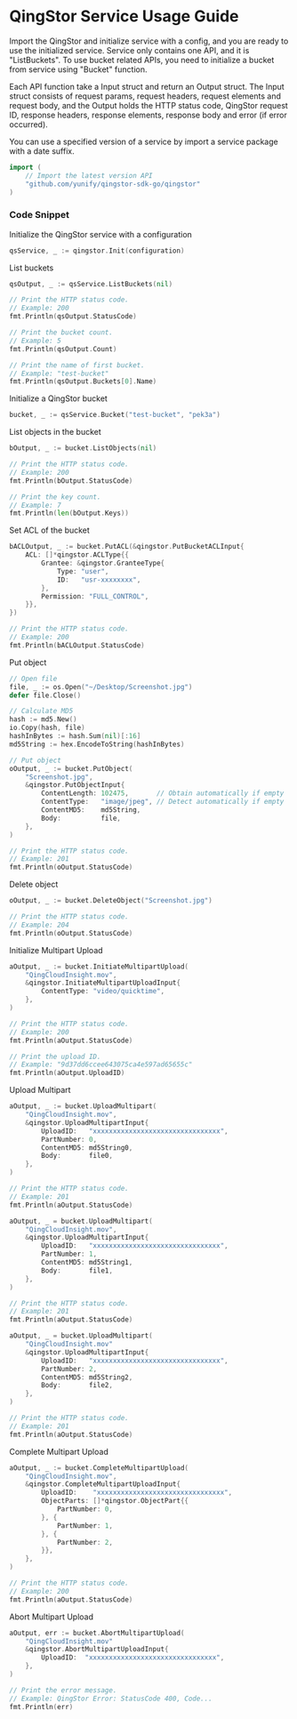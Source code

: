 # QingStor Service Usage Guide

Import the QingStor and initialize service with a config, and you are ready to use the initialized service. Service only contains one API, and it is "ListBuckets".
To use bucket related APIs, you need to initialize a bucket from service using "Bucket" function.

Each API function take a Input struct and return an Output struct. The Input struct consists of request params, request headers, request elements and request body, and the Output holds the HTTP status code, QingStor request ID, response headers, response elements, response body and error (if error occurred).

You can use a specified version of a service by import a service package with a date suffix.

``` go
import (
	// Import the latest version API
	"github.com/yunify/qingstor-sdk-go/qingstor"
)
```

### Code Snippet

Initialize the QingStor service with a configuration

``` go
qsService, _ := qingstor.Init(configuration)
```

List buckets

``` go
qsOutput, _ := qsService.ListBuckets(nil)

// Print the HTTP status code.
// Example: 200
fmt.Println(qsOutput.StatusCode)

// Print the bucket count.
// Example: 5
fmt.Println(qsOutput.Count)

// Print the name of first bucket.
// Example: "test-bucket"
fmt.Println(qsOutput.Buckets[0].Name)
```

Initialize a QingStor bucket

``` go
bucket, _ := qsService.Bucket("test-bucket", "pek3a")
```

List objects in the bucket

``` go
bOutput, _ := bucket.ListObjects(nil)

// Print the HTTP status code.
// Example: 200
fmt.Println(bOutput.StatusCode)

// Print the key count.
// Example: 7
fmt.Println(len(bOutput.Keys))
```

Set ACL of the bucket

``` go
bACLOutput, _ := bucket.PutACL(&qingstor.PutBucketACLInput{
	ACL: []*qingstor.ACLType{{
		Grantee: &qingstor.GranteeType{
			Type: "user",
			ID:   "usr-xxxxxxxx",
		},
		Permission: "FULL_CONTROL",
	}},
})

// Print the HTTP status code.
// Example: 200
fmt.Println(bACLOutput.StatusCode)
```

Put object

``` go
// Open file
file, _ := os.Open("~/Desktop/Screenshot.jpg")
defer file.Close()

// Calculate MD5
hash := md5.New()
io.Copy(hash, file)
hashInBytes := hash.Sum(nil)[:16]
md5String := hex.EncodeToString(hashInBytes)

// Put object
oOutput, _ := bucket.PutObject(
	"Screenshot.jpg",
	&qingstor.PutObjectInput{
		ContentLength: 102475,       // Obtain automatically if empty
		ContentType:   "image/jpeg", // Detect automatically if empty
		ContentMD5:    md5String,
		Body:          file,
	},
)

// Print the HTTP status code.
// Example: 201
fmt.Println(oOutput.StatusCode)
```

Delete object

``` go
oOutput, _ := bucket.DeleteObject("Screenshot.jpg")

// Print the HTTP status code.
// Example: 204
fmt.Println(oOutput.StatusCode)
```

Initialize Multipart Upload

``` go
aOutput, _ := bucket.InitiateMultipartUpload(
	"QingCloudInsight.mov",
	&qingstor.InitiateMultipartUploadInput{
		ContentType: "video/quicktime",
	},
)

// Print the HTTP status code.
// Example: 200
fmt.Println(aOutput.StatusCode)

// Print the upload ID.
// Example: "9d37dd6ccee643075ca4e597ad65655c"
fmt.Println(aOutput.UploadID)
```

Upload Multipart

``` go
aOutput, _ := bucket.UploadMultipart(
	"QingCloudInsight.mov",
	&qingstor.UploadMultipartInput{
		UploadID:   "xxxxxxxxxxxxxxxxxxxxxxxxxxxxxxxx",
		PartNumber: 0,
		ContentMD5: md5String0,
		Body:       file0,
	},
)

// Print the HTTP status code.
// Example: 201
fmt.Println(aOutput.StatusCode)

aOutput, _ = bucket.UploadMultipart(
	"QingCloudInsight.mov",
	&qingstor.UploadMultipartInput{
		UploadID:   "xxxxxxxxxxxxxxxxxxxxxxxxxxxxxxxx",
		PartNumber: 1,
		ContentMD5: md5String1,
		Body:       file1,
	},
)

// Print the HTTP status code.
// Example: 201
fmt.Println(aOutput.StatusCode)

aOutput, _ = bucket.UploadMultipart(
	"QingCloudInsight.mov"
	&qingstor.UploadMultipartInput{
		UploadID:   "xxxxxxxxxxxxxxxxxxxxxxxxxxxxxxxx",
		PartNumber: 2,
		ContentMD5: md5String2,
		Body:       file2,
	},
)

// Print the HTTP status code.
// Example: 201
fmt.Println(aOutput.StatusCode)
```

Complete Multipart Upload

``` go
aOutput, _ := bucket.CompleteMultipartUpload(
	"QingCloudInsight.mov",
	&qingstor.CompleteMultipartUploadInput{
		UploadID:    "xxxxxxxxxxxxxxxxxxxxxxxxxxxxxxxx",
		ObjectParts: []*qingstor.ObjectPart{{
			PartNumber: 0,
		}, {
			PartNumber: 1,
		}, {
			PartNumber: 2,
		}},
	},
)

// Print the HTTP status code.
// Example: 200
fmt.Println(aOutput.StatusCode)
```

Abort Multipart Upload

``` go
aOutput, err := bucket.AbortMultipartUpload(
	"QingCloudInsight.mov"
	&qingstor.AbortMultipartUploadInput{
		UploadID:  "xxxxxxxxxxxxxxxxxxxxxxxxxxxxxxxx",
	},
)

// Print the error message.
// Example: QingStor Error: StatusCode 400, Code...
fmt.Println(err)
```
